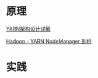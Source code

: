 # 原理

[YARN架构设计详解](https://www.cnblogs.com/wcwen1990/p/6737985.html)

[Hadoop - YARN NodeManager 剖析](https://www.cnblogs.com/yangykaifa/p/7015598.html)


# 实践
